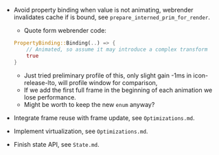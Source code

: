 * Avoid property binding when value is not animating, webrender invalidates cache if is bound, see `prepare_interned_prim_for_render`.
    - Quote form webrender code:
    ```rust
    PropertyBinding::Binding(..) => {
        // Animated, so assume it may introduce a complex transform
        true
    }
    ```
    - Just tried preliminary profile of this, only slight gain -1ms in icon-release-lto, will profile window for comparison,
    - If we add the first full frame in the beginning of each animation we lose performance.
    - Might be worth to keep the new `enum` anyway?

* Integrate frame reuse with frame update, see `Optimizations.md`.


* Implement virtualization, see `Optimizations.md`.
* Finish state API, see `State.md`.